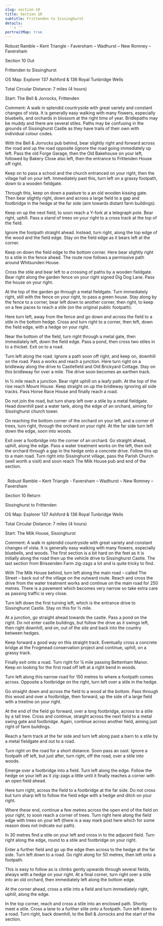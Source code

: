 ```yaml
---
slug: section-10
title: Section 10
subtitle: Frittenden to Sissinghurst
details:
  '': ''
portraitMap: true
---
```

Robust Ramble – Kent Triangle - Faversham – Wadhurst – New Romney – Faversham

Section 10 Out

Frittenden to Sissinghurst

OS Map: Explorer 137 Ashford & 136 Royal Tunbridge Wells

Total Circular Distance: 7 miles (4 hours)

Start: The Bell & Jorrocks, Frittenden

Comment: A walk in splendid countryside with great variety and constant changes of vista. It is generally easy walking with many flowers, especially bluebells, and orchards in blossom at the right time of year. Bridlepaths may be muddy and there are several stiles. Paths may be confusing in the grounds of Sissinghurst Castle as they have trails of their own with individual colour codes.

With the Bell & Jorrocks pub behind, bear slightly right and forward across the road and up the road opposite (ignore the road going immediately up left. Pass the old Forge Garage, then the Old Bakehouse on your left, followed by Bakery Close also left, then the entrance to Frittenden House off right.

Keep on to pass a school and the church entranced on your right, then the village hall on your left. Immediately past this, turn left on a grassy footpath, down to a wooden fieldgate.

Through this, keep on down a pasture to a an old wooden kissing gate. Then bear slightly right, down and across a large field to a gap and footbridge in the hedge at the far side (aim towards distant farm buildings).

Keep on up the next field, to soon reach a Y-fork at a telegraph pole. Bear right, uphill. Pass a stand of trees on your right to a cross track at the top of the field.

Ignore the footpath straight ahead. Instead, turn right, along the top edge of the wood and the field edge. Stay on the field edge as it bears left at the corner.

Keep on down the field edge to the bottom corner. Here bear slightly right to a stile in the fence ahead. The route now follows a permissive path around Whitsunden House.

Cross the stile and bear left to a crossing of paths by a wooden fieldgate. Bear right along the garden fence on your right signed Dig Dog Lane. Pass the house on your right.

At the top of the garden go through a metal fieldgate. Turn immediately right, still with the fence on your right, to pass a green house. Stay along by the fence to a corner, bear left down to another corner, then right, to keep on a few paces to reach a stile (on the original public footpath).

Here turn left, away from the fence and go down and across the field to a stile in the bottom hedge. Cross and turn right to a corner, then left, down the field edge, with a hedge on your right.

Near the bottom of the field, turn right through a metal gate, then immediately left, down the field edge. Pass a pond, then cross two stiles in to a thicket. Exit on to a road.

Turn left along the road. Ignore a path soon off right, and keep on, downhill on the road. Pass a works and reach a junction. Here turn right on a bridleway along the drive to Castlefield and Old Brickyard Cottage. Stay on this bridleway for over a mile. The drive soon becomes an earthen track.

In ½ mile reach a junction. Bear right uphill on a leafy path. At the top of the rise reach Mount House. Keep straight on up the bridleway ignoring all side tracks. Pass Horse Race House and finally reach a road.

Do not join the road, but turn sharp left over a stile by a metal fieldgate. Head downhill past a water tank, along the edge of an orchard, aiming for Sissinghurst church tower.

On reaching the bottom corner of the orchard on your left, and a corner of trees, turn right, through the orchard on your right. At the far side turn left down the edge, soon into woods.

Exit over a footbridge into the corner of an orchard. Go straight ahead, uphill, along the edge. Pass a water treatment works on the left, then exit the orchard through a gap in the hedge onto a concrete drive. Follow this up to a main road. Turn right into Sissinghurst village, pass the Parish Church (well worth a visit) and soon reach The Milk House pub and end of the section.

                                                                                                                                  Robust Ramble – Kent Triangle - Faversham – Wadhurst – New Romney – Faversham

Section 10 Return

Sissinghurst to Frittenden

OS Map: Explorer 137 Ashford & 136 Royal Tunbridge Wells

Total Circular Distance: 7 miles (4 hours)

Start: The Milk House, Sissinghurst

Comment: A walk in splendid countryside with great variety and constant changes of vista. It is generally easy walking with many flowers, especially bluebells, and woods. The first section is a bit hard on the feet as it is initially along the road then up the vehicle drive to Sissinghurst Castle. The last section from Brissenden Farm zig-zags a lot and is quite tricky to find.

With The Milk House behind, turn left along the main road – called The Street – back out of the village on the outward route. Reach and cross the drive from the water treatment works and continue on the main road for 250 metres. There is a pavement which becomes very narrow so take extra care as passing traffic is very close.

Turn left down the first turning left, which is the entrance drive to Sissinghurst Castle. Stay on this for ½ mile.

At a junction, go straight ahead towards the castle. Pass a pond on the right. Do not enter castle buildings, but follow the drive as it swings left, then right downhill, and on, out of the site and back into the country between hedges.

Keep forward a good way on this straight track. Eventually cross a concrete bridge at the Frogmead conservation project and continue, uphill, on a grassy track.

Finally exit onto a road. Turn right for ¼ mile passing Bettenham Manor. Keep on looking for the first road off left at a right bend in woods.

Turn left along this narrow road for 150 metres to where a footpath comes across. Opposite a footbridge on the right, turn left over a stile in the hedge.

Go straight down and across the field to a wood at the bottom. Pass through this wood and over a footbridge, then forward, up the side of a large field with a treeline on your right.

At the end of the field go forward, over a long footbridge, across to a stile by a tall tree. Cross and continue, straight across the next field to a metal swing gate and footbridge. Again, continue across another field, aiming just right of farm buildings.

Reach a farm track at the far side and turn left along past a barn to a stile by a metal fieldgate and out to a road.

Turn right on the road for a short distance. Soon pass an oast. Ignore a footpath off left, but just after, turn right, off the road, over a stile into woods.

Emerge over a footbridge into a field. Turn left along the edge. Follow the hedge on your left as it zig-zags a little until it finally reaches a corner with an open field ahead.

Here turn right, across the field to a footbridge at the far side. Do not cross but turn sharp left to follow the field edge with a hedge and ditch on your right.

Where these end, continue a few metres across the open end of the field on your right, to soon reach a corner of trees. Turn right here along the field edge with trees on your left (there is a way mark post here which for some reason does not indicate our path).

In 30 metres find a stile on your left and cross in to the adjacent field. Turn right along the edge, round to a stile and footbridge on your right.

Enter a further field and go up the edge then across to the hedge at the far side. Turn left down to a road. Go right along for 50 metres, then left onto a footpath.

This is easy to follow as is climbs gently upwards through several fields, always with a hedge on your right. At a final corner, turn right over a stile into an old orchard, then immediately left along the bottom edge.

At the corner ahead, cross a stile into a field and turn immediately right, uphill, along the edge.

In the top corner, reach and cross a stile into an enclosed path. Shortly meet a stile. Cross a lane to a further stile onto a footpath. Turn left down to a road. Turn right, back downhill, to the Bell & Jorrocks and the start of the section.
